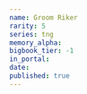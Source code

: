 ```yaml
---
name: Groom Riker
rarity: 5
series: tng
memory_alpha:
bigbook_tier: -1
in_portal:
date:
published: true
---
```



